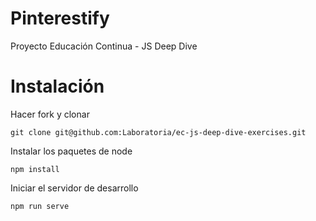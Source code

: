 # Pinterestify

Proyecto Educación Continua - JS Deep Dive

# Instalación

Hacer fork y clonar

```
git clone git@github.com:Laboratoria/ec-js-deep-dive-exercises.git
```

Instalar los paquetes de node

```
npm install
```

Iniciar el servidor de desarrollo

```
npm run serve
```